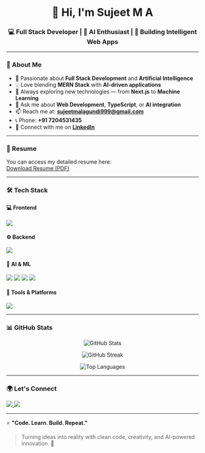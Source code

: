 <h1 align="center">👋 Hi, I'm Sujeet M A</h1>
<h3 align="center">💻 Full Stack Developer | 🤖 AI Enthusiast | 🚀 Building Intelligent Web Apps</h3>

---

### 🌟 About Me  
- 🚀 Passionate about **Full Stack Development** and **Artificial Intelligence**  
- 💡 Love blending **MERN Stack** with **AI-driven applications**  
- 🎯 Always exploring new technologies — from **Next.js** to **Machine Learning**  
- 💬 Ask me about **Web Development**, **TypeScript**, or **AI integration**  
- 📫 Reach me at: **sujeetmalagundi999@gmail.com**  
- 📞 Phone: **+91 7204531435**  
- 🔗 Connect with me on [**LinkedIn**](https://www.linkedin.com/in/sujeet-m-a-39a86b2b9/)  

---

### 📄 Resume
You can access my detailed resume here:  
[Download Resume (PDF)](https://drive.google.com/file/d/1GdGq0JJ4P1JOndMIC1bIXEJwXyEjEDbr/view?usp=drivesdk)

---

### 🛠️ Tech Stack  

#### 💻 Frontend  
<p align="left">
  <img src="https://skillicons.dev/icons?i=html,css,js,react,next,ts,tailwind" />
</p>

#### ⚙️ Backend  
<p align="left">
  <img src="https://skillicons.dev/icons?i=nodejs,express,mongodb" />
</p>

#### 🧠 AI & ML  
<p align="left">
  <img src="https://skillicons.dev/icons?i=python" />  
  <img src="https://img.shields.io/badge/Machine%20Learning-102230?style=flat&logo=tensorflow&logoColor=white" />
  <img src="https://img.shields.io/badge/Deep%20Learning-102230?style=flat&logo=pytorch&logoColor=white" />
  <img src="https://img.shields.io/badge/OpenAI-412991?style=flat&logo=openai&logoColor=white" />
</p>

#### 🧰 Tools & Platforms  
<p align="left">
  <img src="https://skillicons.dev/icons?i=git,github,vscode,postman" />
</p>

---

### 📊 GitHub Stats  

<p align="center">
  <img src="https://github-readme-stats.vercel.app/api?username=sujeets2330&show_icons=true&theme=radical" alt="GitHub Stats" />
</p>

<p align="center">
  <img src="https://github-readme-streak-stats.herokuapp.com/?user=sujeets2330&theme=radical" alt="GitHub Streak" />
</p>

<p align="center">
  <img src="https://github-readme-stats.vercel.app/api/top-langs/?username=sujeets2330&layout=compact&theme=radical" alt="Top Languages" />
</p>

---

### 🌍 Let's Connect
<p align="left">
  <a href="https://www.linkedin.com/in/sujeet-m-a-39a86b2b9/" target="_blank">
    <img src="https://img.shields.io/badge/LinkedIn-blue?style=for-the-badge&logo=linkedin&logoColor=white" />
  </a>
  <a href="mailto:sujeetmalagundi999@gmail.com">
    <img src="https://img.shields.io/badge/Email-red?style=for-the-badge&logo=gmail&logoColor=white" />
  </a>
</p>

---

⭐ **"Code. Learn. Build. Repeat."**  
> Turning ideas into reality with clean code, creativity, and AI-powered innovation. 🚀
